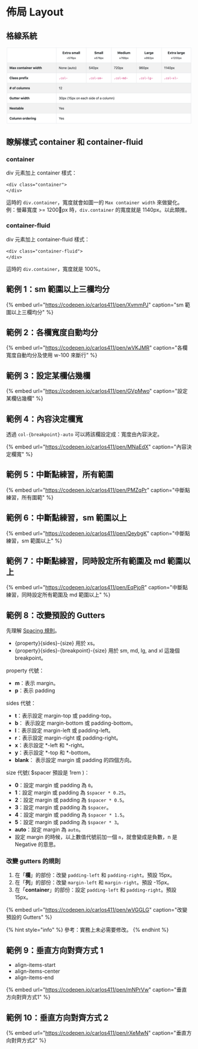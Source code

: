 # 佈局 Layout

## 格線系統

![&#x5716;&#x4E00;&#xFF1A;Bootstrap &#x7684;&#x683C;&#x7DDA;&#x7CFB;&#x7D71;](../../.gitbook/assets/bootstrap_grid_options.png)

## 瞭解樣式 container 和 container-fluid

### container

div 元素加上 container 樣式：

```markup
<div class="container">
</div>
```

這時的 `div.container`，寬度就會如圖一的 `Max container width` 來做變化。  
例：螢幕寬度 &gt;= 1200px 時，`div.container` 的寬度就是 1140px。以此類推。

### container-fluid

div 元素加上 container-fluid 樣式：

```markup
<div class="container-fluid">
</div>
```

這時的 `div.container`，寬度就是 100%。

## 範例 1：sm 範圍以上三欄均分

{% embed url="https://codepen.io/carlos411/pen/XvmmPJ" caption="sm 範圍以上三欄均分" %}

## 範例 2：各欄寬度自動均分

{% embed url="https://codepen.io/carlos411/pen/wVKJMR" caption="各欄寬度自動均分及使用 w-100 來斷行" %}

## 範例 3：設定某欄佔幾欄

{% embed url="https://codepen.io/carlos411/pen/GVpMwo" caption="設定某欄佔幾欄" %}

## 範例 4：內容決定欄寬

透過 `col-{breakpoint}-auto` 可以將該欄設定成：寬度由內容決定。

{% embed url="https://codepen.io/carlos411/pen/MNaEdX" caption="內容決定欄寬" %}

## 範例 5：中斷點練習，所有範圍

{% embed url="https://codepen.io/carlos411/pen/PMZqPr" caption="中斷點練習，所有圍範" %}

## 範例 6：中斷點練習，sm 範圍以上

{% embed url="https://codepen.io/carlos411/pen/QeybgK" caption="中斷點練習，sm 範圍以上" %}

## 範例 7：中斷點練習，同時設定所有範圍及 md 範圍以上

{% embed url="https://codepen.io/carlos411/pen/EqPjoR" caption="中斷點練習，同時設定所有範圍及 md 範圍以上" %}

## 範例 8：改變預設的 Gutters

先理解 [Spacing 規則](https://getbootstrap.com/docs/4.3/utilities/spacing/)。

* {property}{sides}-{size} 用於 xs。
* {property}{sides}-{breakpoint}-{size} 用於 sm, md, lg, and xl 這幾個 breakpoint。

property 代號：

* **m**：表示 margin。
* **p**：表示 padding

sides 代號：

* **t**：表示設定 margin-top 或 padding-top。
* **b**： 表示設定 margin-bottom 或 padding-bottom。
* **l**：表示設定 margin-left 或 padding-left。
* **r**：表示設定 margin-right 或 padding-right。
* **x**：表示設定 \*-left 和 \*-right。
* **y**：表示設定 \*-top 和 \*-bottom。
* **blank**： 表示設定 margin 或 padding 的四個方向。

size 代號\( $spacer 預設是 1rem \)：

* **0**：設定 margin 或 padding 為 `0`。
* **1**：設定 margin 或 padding 為 `$spacer * 0.25`。
* **2**：設定 margin 或 padding 為 `$spacer * 0.5`。
* **3**：設定 margin 或 padding 為 `$spacer`。
* **4**：設定 margin 或 padding 為 `$spacer * 1.5`。
* **5**：設定 margin 或 padding 為 `$spacer * 3`。
* **auto**：設定 margin 為 `auto`。
* 設定 margin 的時候，以上數值代號前加一個 `n`，就會變成是負數，n 是 Negative 的意思。

### 改變 gutters 的規則

1. 在「**欄**」的部份：改變 `padding-left` 和 `padding-right`。預設 15px。
2. 在「**列**」的部份：改變 `margin-left` 和 `margin-right`。預設 -15px。
3. 在「**container**」的部份：設定 `padding-left` 和 `padding-right`。預設 15px。

{% embed url="https://codepen.io/carlos411/pen/wVGGLG" caption="改變預設的 Gutters" %}

{% hint style="info" %}
參考：實務上未必需要修改。
{% endhint %}

## 範例 9：垂直方向對齊方式 1

* align-items-start
* align-items-center
* align-items-end

{% embed url="https://codepen.io/carlos411/pen/mNPrVw" caption="垂直方向對齊方式1" %}

## 範例 10：垂直方向對齊方式 2

{% embed url="https://codepen.io/carlos411/pen/rXeMwN" caption="垂直方向對齊方式2" %}



